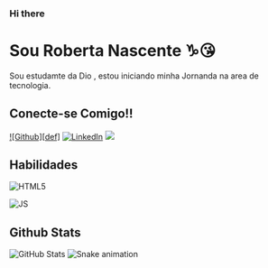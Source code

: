 ### Hi there 

#   Sou  Roberta  Nascente   ♑😘
Sou estudamte da Dio , estou iniciando minha Jornanda na area de tecnologia. 

## Conecte-se Comigo!!
[![Github][def]](https://www.github.com/Robertanascente)
[![LinkedIn](https://img.shields.io/badge/LinkedIn-357?style=for-the-badge&logo=linkedin&logoColor=ffff)](https://www.linkedin.com/in/nascenteroberta)
 <a href = "mailto:contatobetinascente@gmail.com"><img src="https://img.shields.io/badge/-Gmail-%23333?style=for-the-badge&logo=gmail&logoColor=red" target="_blank"></a>

## Habilidades
![HTML5](https://img.shields.io/badge/HTML5-000?style=for-the-badge&logo=html5)


![JS](https://img.shields.io/badge/JAVASCRIPT-000?style=for-the-badge&logo=Javascript&)


## Github Stats
![GitHub Stats](https://github-readme-stats.vercel.app/api?username=Robertanascente&theme=transparent&bg_color=000&border_color=00000&show_icons=true&icon_color=30A3DD&title_color=E94D5F&text_color=FFF&hide_title=true&hide=stars)
![Snake animation](https://github.com/Robertanascente/Robertanascente/blob/output/github-contribution-grid-snake.svg)
